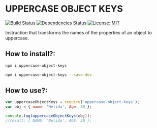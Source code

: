 # UPPERCASE OBJECT KEYS 

[![Build Status](https://travis-ci.org/pilmee/uppercase-object-keys.svg?branch=master)](https://travis-ci.org/pilmee/uppercase-object-keys) [![Dependencies Status](https://david-dm.org/pilmee/uppercase-object-keys.svg)](https://david-dm.org/pilmee/uppercase-object-keys.svg) [![License: MIT](https://img.shields.io/badge/License-MIT-yellow.svg)](https://opensource.org/licenses/MIT)

Instruction that transforms the names of the properties of an object to uppercase.

## How to install?:
```bash
npm i uppercase-object-keys
```
```bash
npm i uppercase-object-keys --save-dev
```

## How to use?:
```javascript
var uppercaseObjectKeys = require('uppercase-object-keys');
var obj = { name: 'Nelida', Age: 30 };

console.log(uppercaseObjectKeys(obj));
//result: { NAME: 'Nelida', AGE: 30 };

```
